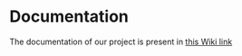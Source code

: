 # Documentation

The documentation of our project is present in [this Wiki link](https://github.com/HEIDI-Heimat-Digital/documentation/wiki)
